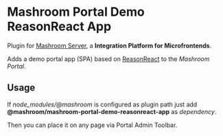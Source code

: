 
# Mashroom Portal Demo ReasonReact App

Plugin for [Mashroom Server](https://www.mashroom-server.com), a **Integration Platform for Microfrontends**.

Adds a demo portal app (SPA) based on [ReasonReact](https://reasonml.github.io/reason-react/) to the _Mashroom Portal_.

## Usage

If *node_modules/@mashroom* is configured as plugin path just add **@mashroom/mashroom-portal-demo-reasonreact-app** as *dependency*.

Then you can place it on any page via Portal Admin Toolbar.
